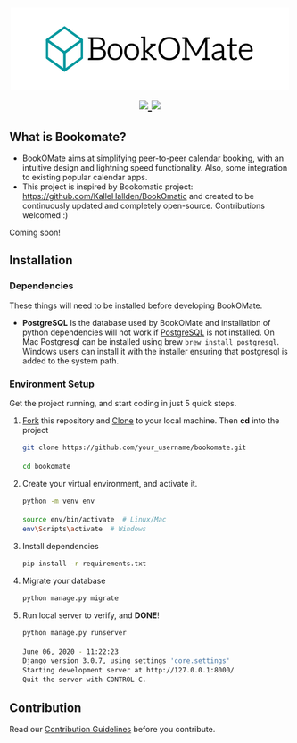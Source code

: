 <h1 align="center">
  <img src="https://raw.githubusercontent.com/Bookomate/bookomate/master/bookomate/static/assets/logo/banner.png" ></br>
  <a href="https://gitter.im/Bookomate/community?utm_source=badge&utm_medium=badge&utm_campaign=pr-badge">
        <img src="https://badges.gitter.im/Bookomate/community.svg">
    </a>
    <a href="https://travis-ci.com/github/Bookomate/bookomate">
        <img src="https://travis-ci.com/Bookomate/bookomate.svg?branch=master">
    </a>
</h1>

## What is Bookomate?

- BookOMate aims at simplifying peer-to-peer calendar booking, with an intuitive design and lightning speed functionality. Also, some integration to existing popular calendar apps.
- This project is inspired by Bookomatic project: https://github.com/KalleHallden/BookOmatic and created to be continuously updated and completely open-source. Contributions welcomed :)

Coming soon!

## Installation
### Dependencies
These things will need to be installed before developing BookOMate.
- **PostgreSQL** Is the database used by BookOMate and installation of python dependencies will not work if [PostgreSQL](https://www.postgresql.org/download/) is not installed.
On Mac Postgresql can be installed using brew ```brew install postgresql```. Windows users can install it with the installer ensuring that postgresql is added to the system path.

### Environment Setup
Get the project running, and start coding in just 5 quick steps.

1. [Fork](https://github.com/Bookomate/bookomate/fork) this repository and
   [Clone](https://www.atlassian.com/git/tutorials/setting-up-a-repository/git-clone) to your   local machine. Then  **cd** into the project

   ```bash
   git clone https://github.com/your_username/bookomate.git

   cd bookomate
   ```

2. Create your virtual environment, and activate it.

   ```bash
   python -m venv env

   source env/bin/activate  # Linux/Mac
   env\Scripts\activate  # Windows
   ```

3. Install dependencies

   ```bash
   pip install -r requirements.txt
   ```

4. Migrate your database

   ```bash
   python manage.py migrate
   ```

5. Run local server to verify, and **DONE**!

   ```bash
   python manage.py runserver

   June 06, 2020 - 11:22:23
   Django version 3.0.7, using settings 'core.settings'
   Starting development server at http://127.0.0.1:8000/
   Quit the server with CONTROL-C.
   ```
## Contribution

Read our [Contribution Guidelines](CONTRIBUTING.md) before you contribute.
